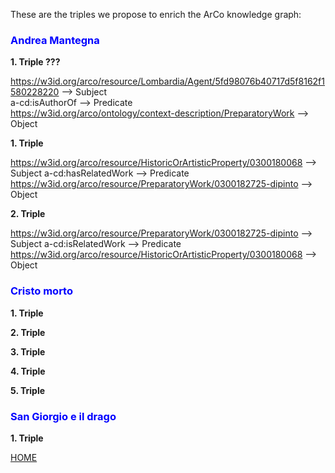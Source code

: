 These are the triples we propose to enrich the ArCo knowledge graph:

<a name="mm-anchor"></a>
<h3 style="color:blue ;">Andrea Mantegna</h3>

<strong> 1. Triple ???</strong>

<https://w3id.org/arco/resource/Lombardia/Agent/5fd98076b40717d5f8162f1580228220> --> Subject <br>
a-cd:isAuthorOf --> Predicate <br>
<https://w3id.org/arco/ontology/context-description/PreparatoryWork> --> Object

<strong> 1. Triple</strong>

<https://w3id.org/arco/resource/HistoricOrArtisticProperty/0300180068> --> Subject 
a-cd:hasRelatedWork --> Predicate 
<https://w3id.org/arco/resource/PreparatoryWork/0300182725-dipinto> --> Object

<strong> 2. Triple</strong>

https://w3id.org/arco/resource/PreparatoryWork/0300182725-dipinto --> Subject 
a-cd:isRelatedWork --> Predicate 
https://w3id.org/arco/resource/HistoricOrArtisticProperty/0300180068 --> Object 

<a name="mm-anchor"></a>
<h3 style="color:blue ;">Cristo morto</h3>

<strong> 1. Triple </strong>

<strong> 2. Triple </strong>

<strong> 3. Triple </strong>

<strong> 4. Triple </strong>

<strong> 5. Triple </strong>


<a name="mm-anchor"></a>
<h3 style="color:blue ;">San Giorgio e il drago</h3>

<strong> 1. Triple </strong>


[HOME](index.md)

